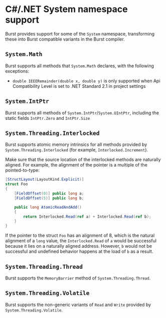 # C#/.NET System namespace support

Burst provides support for some of the `System` namespace, transforming these into Burst compatible variants in the Burst compiler.

## `System.Math`

Burst supports all methods that `System.Math` declares, with the following exceptions:

 - `double IEEERemainder(double x, double y)` is only supported when Api Compatibility Level is set to .NET Standard 2.1 in project settings

## `System.IntPtr`

Burst supports all methods of `System.IntPtr`/`System.UIntPtr`, including the static fields `IntPtr.Zero` and `IntPtr.Size`

## `System.Threading.Interlocked`

Burst supports atomic memory intrinsics for all methods provided by `System.Threading.Interlocked` (for example, `Interlocked.Increment`).

Make sure that the source location of the interlocked methods are naturally aligned. For example, the alignment of the pointer is a multiple of the pointed-to-type:

```c#
[StructLayout(LayoutKind.Explicit)]
struct Foo
{
    [FieldOffset(0)] public long a;
    [FieldOffset(5)] public long b;

    public long AtomicReadAndAdd()
    {
        return Interlocked.Read(ref a) + Interlocked.Read(ref b);
    }
}
```

If the pointer to the struct `Foo` has an alignment of 8, which is the natural alignment of a `long` value, the `Interlocked.Read` of `a` would be successful because it lies on a naturally aligned address. However, `b` would not be successful and undefined behavior happens at the load of `b` as a result.

## `System.Threading.Thread`

Burst supports the `MemoryBarrier` method of `System.Threading.Thread`.

## `System.Threading.Volatile`

Burst supports the non-generic variants of `Read` and `Write` provided by `System.Threading.Volatile`.
